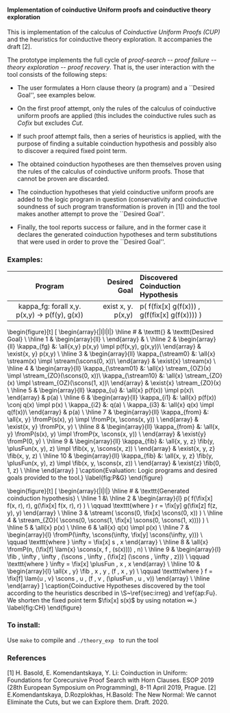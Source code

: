 <h4> Implementation of coinductive Uniform proofs and coinductive theory exploration </h4>

This is implementation of the calculus of *Coinductive Uniform Proofs (CUP)* and the heuristics for coinductive theory exploration. It accompanies the draft [2].

The prototype implements the full cycle of *proof-search -- proof failure -- theory exploration -- proof recovery*.
That is, the user interaction with the tool consists of the following steps:


* The user formulates a Horn clause theory (a program) and a ``Desired Goal'', see examples below.
 

* On the first proof attempt, only the rules of the calculus of coinductive uniform proofs are applied (this includes the coinductive rules such as *Cofix* but excludes *Cut*.

* If such proof attempt fails, then a series of heuristics is applied, with the purpose of finding a suitable coinduction hypothesis and possibly also to discover a required fixed point term.    

* The obtained coinduction hypotheses are then themselves proven using the rules of the calculus of coinductive uniform proofs. Those that cannot be proven are discarded. 
  
* The coinduction hypotheses that yield coinductive uniform proofs are added to the logic program in question (conservativity and coinductive soundness of such program transformation is proven in [1])
  and the tool makes another attempt to prove the ``Desired Goal''.

* Finally, the tool reports success or failure, and in the former case it declares the generated coinduction hypotheses and term substitutions that were used in order to prove the  ``Desired Goal''. 
  
<h3> Examples: </h3>  
  
|    Program                                     |  Desired Goal      | Discovered Coinduction Hypothesis               |
|:----------------------------------------------:|-------------------:|:------------------------------------------------|
| kappa_fg: forall x,y.  p(x,y) -> p(f(y), g(x)) | exist x, y. p(x,y) | p( f(fix[x] g(f(x)))  ,  g(f(fix[x] g(f(x)))) ) |


  \begin{figure}[t]
\[ \begin{array}{|l|l|l|}
  \hline
  \# & \texttt{} & \texttt{Desired Goal} \\
  \hline
    1 &
    \begin{array}{ll}
   \\
    \end{array}
    &  \\
  \hline
    2 &
    \begin{array}{ll}
      \kappa_{fg} &: \all{x,y}  p(x,y) \impl p(f(x,y), g(x,y))\\
    \end{array}
    & \exist{x, y} p(x,y) \\
  \hline
    3 &
    \begin{array}{ll}
      \kappa_{\stream0} &: \all{x}  \stream(x) \impl \stream(\scons(0, x))\\
    \end{array}
    & \exist{x} \stream(x) \\
  \hline
    4 &
    \begin{array}{ll}
      \kappa_{\stream01} &: \all{x} \stream_{OZ}(x) \impl \stream_{ZO}(\scons(0, x))\\
      \kappa_{\stream10} &: \all{x} \stream_{ZO}(x) \impl \stream_{OZ}(\scons(1, x))\\
    \end{array}
    & \exist{x} \stream_{ZO}(x) \\
  \hline
    5 &
    \begin{array}{ll}
      \kappa_{u} &: \all{x}  p(f(x)) \impl p(x)\\
    \end{array}
    & p(a) \\
  \hline
    6 &
    \begin{array}{ll}
      \kappa_{i1} &: \all{x}  p(f(x)) \conj q(x) \impl p(x) \\
      \kappa_{i2} &: q(a) \\
      \kappa_{i3} &: \all{x}  q(x) \impl q(f(x))\\
    \end{array}
    & p(a) \\
  \hline
    7 &
    \begin{array}{ll}
      \kappa_{from} &: \all{x, y} \fromP(s(x), y) \impl \fromP(x, \scons(x, y)) \\
    \end{array}
    & \exist{x, y} \fromP(x, y) \\
  \hline
    8 &
    \begin{array}{ll}
      \kappa_{from} &: \all{x, y} \fromP(s(x), y) \impl \fromP(x, \scons(x, y)) \\
    \end{array}
    & \exist{y} \fromP(0, y) \\
  \hline
    9 &
    \begin{array}{ll}
      \kappa_{fib} &: \all{x, y, z} \fib(y, \plusFun(x, y), z) \impl \fib(x, y, \scons(x, z)) \\
    \end{array}
    & \exist{x, y, z} \fib(x, y, z) \\
  \hline
    10 &
    \begin{array}{ll}
      \kappa_{fib} &: \all{x, y, z} \fib(y, \plusFun(x, y), z) \impl \fib(x, y, \scons(x, z)) \\
    \end{array}
    & \exist{z} \fib(0, 1, z) \\
  \hline
\end{array} \]
  \caption{Evaluation: Logic programs and desired goals provided to the tool.}
    \label{fig:P&G}
  \end{figure}

  \begin{figure}[t]
\[ \begin{array}{|l|l|}
  \hline
  \# & \texttt{Generated coinduction hypothesis} \\
  \hline
    1
    &\\
  \hline
    2 &
    \begin{array}{l}
      p( f(\fix[x] f(x, r), r), g(\fix[x] f(x, r), r) ) \\
      \qquad \texttt{where  } r = \fix[y] g(\fix[z] f(z, y), y)
    \end{array}     \\
  \hline
    3 &
    \stream( \scons(0, \fix[x] \scons(0, x)) ) \\
  \hline
    4 &
    \stream_{ZO}( \scons(0, \scons(1, \fix[x] \scons(0, \scons(1, x)))) ) \\
  \hline
    5 &
    \all{x} p(x) \\
  \hline
    6 &
    \all{x} q(x) \impl p(x) \\
  \hline
    7 &
    \begin{array}{l}
      \fromP(\infty, \scons(\infty, \fix[y] \scons(\infty, y))) \\
      \qquad \texttt{where  } \infty = \fix[x] s \, x
    \end{array}     \\
  \hline
    8 &
    \all{x} \fromP(n, (\fix[f] \lam{x} \scons(x, f \, (s(x)))) \, n)  \\
  \hline
    9 &
    \begin{array}{l}
      \fib \, \infty \, \infty \,
      (\scons \, \infty \, (\fix[z] (\scons \, \infty \, z))) \\
      \qquad \texttt{where  } \infty = \fix[x] \plusFun \, x \, x
    \end{array}     \\
  \hline
    10
     & \begin{array}{l}
         \all{x \, y} \fib \, x \, y \, (f \, x \, y) \\
         \qquad \texttt{where  }
         f = \fix[f] \lam{u \, v} \scons \, u \, (f \, v \, (\plusFun \, u \, v))
       \end{array}
     \\
     \hline
\end{array} \]
  \caption{Coinductive Hypotheses discovered by the tool according to the heuristics described in  \S~\ref{sec:irreg} and \ref{ap:Fu}. We shorten the fixed point term $\fix[x] s(x)$ by using notation $\infty$.}
    \label{fig:CH}
  \end{figure}

<h3> To install: </h3>

Use `make` to compile and `./theory_exp ` to run the tool

<h3> References </h3>
[1] H. Basold, E. Komendantskaya, Y. Li: Coinduction in Uniform: Foundations for Corecursive Proof Search with Horn Clauses. ESOP 2019 (28th European Symposium on Programming), 8-11 April 2019, Prague.
[2] E.Komendantskaya, D.Rozplokhas, H.Basold: The New Normal: We cannot Eliminate the Cuts, but we can Explore them. Draft. 2020. 
